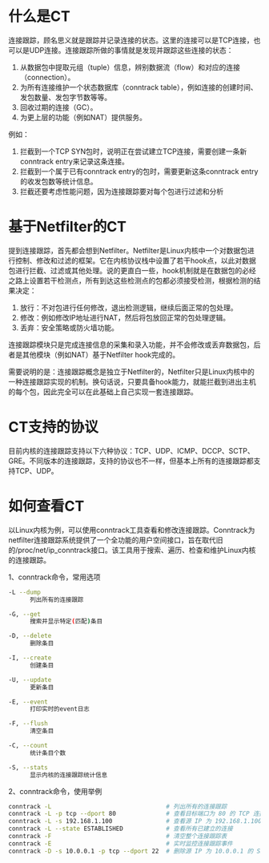 # 什么是CT

连接跟踪，顾名思义就是跟踪并记录连接的状态。这里的连接可以是TCP连接，也可以是UDP连接。连接跟踪所做的事情就是发现并跟踪这些连接的状态：

1. 从数据包中提取元组（tuple）信息，辨别数据流（flow）和对应的连接（connection）。
2. 为所有连接维护一个状态数据库（conntrack table），例如连接的创建时间、发包数量、发包字节数等等。
3. 回收过期的连接（GC）。
4. 为更上层的功能（例如NAT）提供服务。

例如：

1. 拦截到一个TCP SYN包时，说明正在尝试建立TCP连接，需要创建一条新conntrack entry来记录这条连接。
2. 拦截到一个属于已有conntrack entry的包时，需要更新这条conntrack entry的收发包数等统计信息。
3. 拦截还要考虑性能问题，因为连接跟踪要对每个包进行过滤和分析

# 基于Netfilter的CT

提到连接跟踪，首先都会想到Netfilter。Netfilter是Linux内核中一个对数据包进行控制、修改和过滤的框架。它在内核协议栈中设置了若干hook点，以此对数据包进行拦截、过滤或其他处理。说的更直白一些，hook机制就是在数据包的必经之路上设置若干检测点，所有到达这些检测点的包都必须接受检测，根据检测的结果决定：

1. 放行：不对包进行任何修改，退出检测逻辑，继续后面正常的包处理。
2. 修改：例如修改IP地址进行NAT，然后将包放回正常的包处理逻辑。
3. 丢弃：安全策略或防火墙功能。

连接跟踪模块只是完成连接信息的采集和录入功能，并不会修改或丢弃数据包，后者是其他模块（例如NAT）基于Netfilter hook完成的。

需要说明的是：连接跟踪概念是独立于Netfilter的，Netfilter只是Linux内核中的一种连接跟踪实现的机制。换句话说，只要具备hook能力，就能拦截到进出主机的每个包，因此完全可以在此基础上自己实现一套连接跟踪。

# CT支持的协议

目前内核的连接跟踪支持以下六种协议：TCP、UDP、ICMP、DCCP、SCTP、GRE。不同版本的连接跟踪，支持的协议也不一样，但基本上所有的连接跟踪都支持TCP、UDP。

# 如何查看CT

以Linux内核为例，可以使用conntrack工具查看和修改连接跟踪。Conntrack为netfilter连接跟踪系统提供了一个全功能的用户空间接口，旨在取代旧的/proc/net/ip_conntrack接口。该工具用于搜索、遍历、检查和维护Linux内核的连接跟踪。

1、conntrack命令，常用选项

```bash
-L --dump
      列出所有的连接跟踪

-G, --get
      搜索并显示特定(匹配)条目

-D, --delete
      删除条目

-I, --create
      创建条目

-U, --update
      更新条目

-E, --event
      打印实时的event日志

-F, --flush
      清空条目

-C, --count
      统计条目个数

-S, --stats
      显示内核的连接跟踪统计信息
```

2、conntrack命令，使用举例

```bash
conntrack -L                                # 列出所有的连接跟踪
conntrack -L -p tcp --dport 80              # 查看目标端口为 80 的 TCP 连接
conntrack -L -s 192.168.1.100               # 查看源 IP 为 192.168.1.100 的连接
conntrack -L --state ESTABLISHED            # 查看所有已建立的连接
conntrack -F                                # 清空整个连接跟踪表
conntrack -E                                # 实时监控连接跟踪事件
conntrack -D -s 10.0.0.1 -p tcp --dport 22  # 删除源 IP 为 10.0.0.1 的 SSH 连接
```
